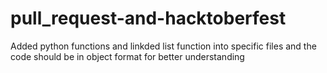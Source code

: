 # pull_request-and-hacktoberfest

Added python functions and linkded list function into specific files and the code should be in object format for better understanding 
